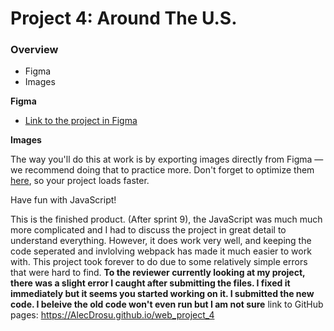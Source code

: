 # Project 4: Around The U.S.

### Overview

* Figma
* Images

**Figma**

* [Link to the project in Figma](https://www.figma.com/file/SurN1jaeEQIhuZEDMhmWWf/Sprint-4-Around-The-U.S.-desktop-mobile?node-id=0%3A1)

**Images**

The way you'll do this at work is by exporting images directly from Figma — we recommend doing that to practice more. Don't forget to optimize them [here](https://tinypng.com/), so your project loads faster. 

Have fun with JavaScript!

This is the finished product. (After sprint 9), the JavaScript was much much more complicated and I had to discuss the project in great detail to understand everything. However, it does work very well, and keeping the code seperated and invlolving webpack has made it much easier to work with. This project took forever to do due to some relatively simple errors that were hard to find. **To the reviewer currently looking at my project, there was a slight error I caught after submitting the files. I fixed it immediately but it seems you started working on it. I submitted the new code. I beleive the old code won't even run but I am not sure**
link to GitHub pages: https://AlecDrosu.github.io/web_project_4
 